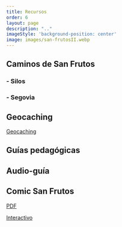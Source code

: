 ```yaml
---
title: Recursos
order: 6
layout: page
description: ".."
imageStyle: 'background-position: center'
image: images/san-frutosII.webp
---
```




## Caminos de San Frutos

### - Silos
### - Segovia

## Geocaching

<a href="https://coord.info/GCAV3W3">Geocaching</a>

## Guías pedagógicas
## Audio-guía
## Comic San Frutos

<a href="/comic.pdf">PDF</a>

<a href="/#san-frutos">Interactivo</a>


